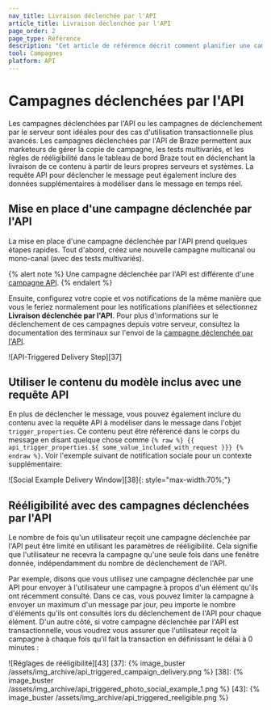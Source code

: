 ```yaml
---
nav_title: Livraison déclenchée par l'API
article_title: Livraison déclenchée par l'API
page_order: 2
page_type: Référence
description: "Cet article de référence décrit comment planifier une campagne déclenchée par une API."
tool: Campagnes
platform: API
---
```


# Campagnes déclenchées par l'API

Les campagnes déclenchées par l'API ou les campagnes de déclenchement par le serveur sont idéales pour des cas d'utilisation transactionnelle plus avancés. Les campagnes déclenchées par l'API de Braze permettent aux marketeurs de gérer la copie de campagne, les tests multivariés, et les règles de rééligibilité dans le tableau de bord Braze tout en déclenchant la livraison de ce contenu à partir de leurs propres serveurs et systèmes. La requête API pour déclencher le message peut également inclure des données supplémentaires à modéliser dans le message en temps réel.

## Mise en place d'une campagne déclenchée par l'API

La mise en place d'une campagne déclenchée par l'API prend quelques étapes rapides. Tout d'abord, créez une nouvelle campagne multicanal ou mono-canal (avec des tests multivariés).

{% alert note %}
Une campagne déclenchée par l'API est différente d'une [campagne API]({{site.baseurl}}/developer_guide/rest_api/api_campaigns/#api-campaigns).
{% endalert %}

Ensuite, configurez votre copie et vos notifications de la même manière que vous le feriez normalement pour les notifications planifiées et sélectionnez **Livraison déclenchée par l'API**. Pour plus d'informations sur le déclenchement de ces campagnes depuis votre serveur, consultez la documentation des terminaux sur l'envoi de la [campagne déclenchée par l'API]({{site.baseurl}}/api/endpoints/messaging/send_messages/post_send_triggered_campaigns/).

!\[API-Triggered Delivery Step\]\[37\]

## Utiliser le contenu du modèle inclus avec une requête API

En plus de déclencher le message, vous pouvez également inclure du contenu avec la requête API à modéliser dans le message dans l'objet `trigger_properties`. Ce contenu peut être référencé dans le corps du message en disant quelque chose comme `{% raw %} {{ api_trigger_properties.${ some_value_included_with_request }}} {% endraw %}`. Voir l'exemple suivant de notification sociale pour un contexte supplémentaire:

!\[Social Example Delivery Window\]\[38\]{: style="max-width:70%;"}

## Rééligibilité avec des campagnes déclenchées par l'API

Le nombre de fois qu'un utilisateur reçoit une campagne déclenchée par l'API peut être limité en utilisant les paramètres de rééligibilité. Cela signifie que l'utilisateur ne recevra la campagne qu'une seule fois dans une fenêtre donnée, indépendamment du nombre de déclenchement de l'API.

Par exemple, disons que vous utilisez une campagne déclenchée par une API pour envoyer à l'utilisateur une campagne à propos d'un élément qu'ils ont récemment consulté. Dans ce cas, vous pouvez limiter la campagne à envoyer un maximum d'un message par jour, peu importe le nombre d'éléments qu'ils ont consultés lors du déclenchement de l'API pour chaque élément. D'un autre côté, si votre campagne déclenchée par l'API est transactionnelle, vous voudrez vous assurer que l'utilisateur reçoit la campagne à chaque fois qu'il fait la transaction en définissant le délai à 0 minutes :

!\[Réglages de rééligibilité\]\[43\]
[37]: {% image_buster /assets/img_archive/api_triggered_campaign_delivery.png %} [38]: {% image_buster /assets/img_archive/api_triggered_photo_social_example_1.png %} [43]: {% image_buster /assets/img_archive/api_triggered_reeligible.png %}